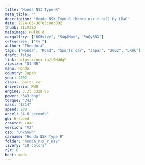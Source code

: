 ```yaml
---
title: "Honda NSX Type-R"
meta_title: ""
description: "Honda NSX Type-R (honda_nsx_r_na2) by LRAC"
date: 2024-03-30T05:00:00Z
thumb: Z1iVZSO
mainimage: HHlkGjd
cargallery: ["8OUvtve", "S4qAMpm", "PoQySBX"]
categories: ["Car"]
author: "Theodora"
tags: ["Honda", "Road", "Sports car", "Japan", "2002", "LRAC"]
draft: false
link: https://ouo.io/t9NUdqY
zipsize: "81 MB"
manu: Honda
country: Japan
year: 2002
class: Sports car
drivetrain: RWD
engine: 3.2l C32B V6
power: "343 bhp"
torque: "343"
mass: "1314"
speed: 280
accel: "4.6 seconds"
gb: 6-speed
creator: LRAC
version: "V2"
csp: "Unknown"
carname: "Honda NSX Type R"
folder: "honda_nsx_r_na2"
livery: "10 colors"
r2r: 0
host: mods
---
```

